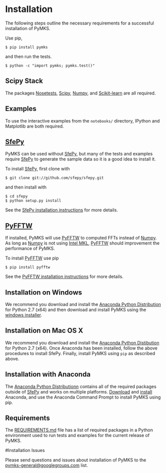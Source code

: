 # Installation
The following steps outline the necessary requirements for a successful installation of PyMKS.

Use pip,

    $ pip install pymks

and then run the tests.

    $ python -c "import pymks; pymks.test()"

## Scipy Stack

The packages [Nosetests](https://nose.readthedocs.org/en/latest/),
[Scipy](http://www.scipy.org/), [Numpy][numpy], and
[Scikit-learn](http://scikit-learn.org) are all required.

## Examples

To use the interactive examples from the `notebooks/` directory,
IPython and Matplotlib are both required.

## [SfePy][sfepy]

PyMKS can be used without [SfePy][sfepy], but many of the tests and
examples require [SfePy][sfepy] to generate the sample data so it is a
good idea to install it.

To install [SfePy][sfepy], first clone with

    $ git clone git://github.com/sfepy/sfepy.git

and then install with

    $ cd sfepy
    $ python setup.py install

See the
[SfePy installation instructions](http://sfepy.org/doc-devel/installation.html)
for more details.

## [PyFFTW][pyfftw]

If installed, PyMKS will use [PyFFTW][pyfftw] to
computed FFTs instead of [Numpy][numpy]. As long as [Numpy][numpy] is
not using [Intel MKL][MKL], [PyFFTW][pyfftw] should improvement the
performance of PyMKS.

To install [PyFFTW][pyfftw] use pip

    $ pip install pyfftw

See the [PyFFTW installation instructions](https://github.com/hgomersall/pyFFTW#installation)
 for more details.

## Installation on Windows

We recommend you download and install the [Anaconda Python Distribution](http://continuum.io/downloads)
for Python 2.7 (x64) and then download and install PyMKS using the [windows installer](https://github.com/materialsinnovation/pymks/releases/download/version-0_2_1/PyMKS-x64-anaconda27.exe).

## Installation on Mac OS X

We recommend you download and install the [Anaconda Python Distibution](http://continuum.io/downloads)
for Python 2.7 (x64). Once Anaconda has been installed, follow the above procedures to install SfePy. 
Finally, install PyMKS using `pip` as described above.

## Installation with Anaconda

The [Anaconda Python Distributionn](https://store.continuum.io/cshop/anaconda/)
contains all of the required packages outside of [SfePy][sfepy] and
works on multiple platforms. [Download][conda] and
[install](http://docs.continuum.io/anaconda/install.html) Anaconda, and
use the Anaconda Command Prompt to install PyMKS using pip.

## Requirements

The [REQUIREMENTS.md](REQUIREMENTS.html) file has a list of required
packages in a Python environment used to run tests and examples
for the current release of PyMKS.

#Installation Issues

Please send questions and issues about installation of PyMKS to the
[pymks-general@googlegroups.com](mailto:pymks-general@googlegroups.com)
list.

[sfepy]: http://sfepy.org
[numpy]: http://www.scipy.org/
[MKL]: https://software.intel.com/en-us/articles/numpyscipy-with-intel-mkl
[pyfftw]: http://hgomersall.github.io/pyFFTW/
[chris]: http://www.lfd.uci.edu/~gohlke/pythonlibs/#scikit-learn
[conda]: http://continuum.io/downloads
